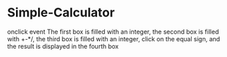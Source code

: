 # Simple-Calculator
onclick event
The first box is filled with an integer, the second box is filled with +-*/, the third box is filled with an integer, click on the equal sign, and the result is displayed in the fourth box
